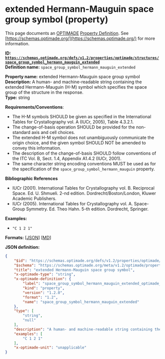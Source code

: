 # extended Hermann-Mauguin space group symbol (property)

This page documents an [OPTIMADE](https://www.optimade.org/) [Property Definition](https://schemas.optimade.org/#definitions). See [https://schemas.optimade.org/](https://schemas.optimade.org/) for more information.

**ID: [`https://schemas.optimade.org/defs/v1.2/properties/optimade/structures/space_group_symbol_hermann_mauguin_extended`](https://schemas.optimade.org/defs/v1.2/properties/optimade/structures/space_group_symbol_hermann_mauguin_extended.md)**  
**Definition name:** `space_group_symbol_hermann_mauguin_extended`

**Property name:** extended Hermann-Mauguin space group symbol  
**Description:** A human- and machine-readable string containing the extended Hermann-Mauguin (H-M) symbol which specifies the space group of the structure in the response.  
**Type:** string  

**Requirements/Conventions**:

- The H-M symbols SHOULD be given as specified in the International Tables for Crystallography vol. A (IUCr, 2005), Table 4.3.2.1.
- The change-of-basis operation SHOULD be provided for the non-standard axis and cell choices.
- The extended H-M symbol does not unambiguously communicate the origin choice, and the given symbol SHOULD NOT be amended to convey this information.
- The description of the change-of-basis SHOULD follow conventions of the ITC Vol. B, Sect. 1.4, Appendix A1.4.2 (IUCr, 2001).
- The same character string encoding conventions MUST be used as for the specification of the `space_group_symbol_hermann_mauguin` property.

**Bibliographic References**

- IUCr (2001). International Tables for Crystallography vol. B. Reciprocal Space. Ed. U. Shmueli. 2-nd edition. Dordrecht/Boston/London, Kluwer Academic Publishers.
- IUCr (2005). International Tables for Crystallography vol. A. Space-Group Symmetry. Ed. Theo Hahn. 5-th edition. Dordrecht, Springer.

**Examples:**

- `"C 1 2 1"`

**Formats:** [[JSON](space_group_symbol_hermann_mauguin_extended.json)] [[MD](space_group_symbol_hermann_mauguin_extended.md)]

**JSON definition:**

``` json
{
    "$id": "https://schemas.optimade.org/defs/v1.2/properties/optimade/structures/space_group_symbol_hermann_mauguin_extended",
    "$schema": "https://schemas.optimade.org/meta/v1.2/optimade/property_definition.json",
    "title": "extended Hermann-Mauguin space group symbol",
    "x-optimade-type": "string",
    "x-optimade-definition": {
        "label": "space_group_symbol_hermann_mauguin_extended_optimade_structures",
        "kind": "property",
        "version": "1.2.0",
        "format": "1.2",
        "name": "space_group_symbol_hermann_mauguin_extended"
    },
    "type": [
        "string",
        "null"
    ],
    "description": "A human- and machine-readable string containing the extended Hermann-Mauguin (H-M) symbol which specifies the space group of the structure in the response.\n\n**Requirements/Conventions**:\n\n- The H-M symbols SHOULD be given as specified in the International Tables for Crystallography vol. A (IUCr, 2005), Table 4.3.2.1.\n- The change-of-basis operation SHOULD be provided for the non-standard axis and cell choices.\n- The extended H-M symbol does not unambiguously communicate the origin choice, and the given symbol SHOULD NOT be amended to convey this information.\n- The description of the change-of-basis SHOULD follow conventions of the ITC Vol. B, Sect. 1.4, Appendix A1.4.2 (IUCr, 2001).\n- The same character string encoding conventions MUST be used as for the specification of the `space_group_symbol_hermann_mauguin` property.\n\n**Bibliographic References**\n\n- IUCr (2001). International Tables for Crystallography vol. B. Reciprocal Space. Ed. U. Shmueli. 2-nd edition. Dordrecht/Boston/London, Kluwer Academic Publishers.\n- IUCr (2005). International Tables for Crystallography vol. A. Space-Group Symmetry. Ed. Theo Hahn. 5-th edition. Dordrecht, Springer.",
    "examples": [
        "C 1 2 1"
    ],
    "x-optimade-unit": "unapplicable"
}
```